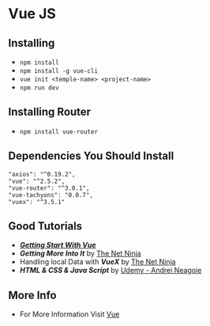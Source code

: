 # Vue JS

## Installing
- `npm install`
- `npm install -g vue-cli`
- `vue init <temple-name> <project-name>` 
- `npm run dev`

## Installing Router
- `npm install vue-router`

## Dependencies You Should Install 
    "axios": "^0.19.2",
    "vue": "^2.5.2",
    "vue-router": "^3.0.1",
    "vue-tachyons": "0.0.7",
    "vuex": "^3.5.1"
    
## Good Tutorials
- [___Getting Start With Vue___](https://www.vuemastery.com/courses/intro-to-vue-js/vue-instance/)
- ___Getting More Into It___ by [The Net Ninja](https://www.youtube.com/watch?v=5LYrN_cAJoA&list=PL4cUxeGkcC9gQcYgjhBoeQH7wiAyZNrYa)
- Handling local Data with ___VueX___  by [The Net Ninja](https://www.youtube.com/watch?v=BGAu__J4xoc&list=PL4cUxeGkcC9i371QO_Rtkl26MwtiJ30P2)
- ___HTML & CSS & Java Script___ by [Udemy - Andrei Neagoie](https://www.udemy.com/course/the-complete-web-developer-zero-to-mastery/)
## More Info
- For More Information Visit [Vue](https://vuejs.org/)
